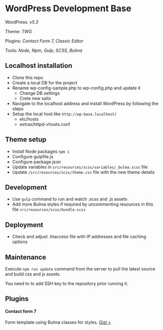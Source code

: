 # WordPress Development Base 

WordPress: *v5.3*

Theme: *TWG*

Plugins: *Contact Form 7, Classic Editor*

Tools: *Node, Npm, Gulp, SCSS, Bulma*

## Localhost installation

- Clone this repo
- Create a local DB for the project
- Rename wp-config-sample.php to wp-config.php and update it
    - Change DB settings
    - Crete new salts
- Navigate to the localhost address and install WordPress by following the steps
- Setup the local host like `http://wp-base.localhost/` 
    - etc/hosts
    - extras/httpd-vhosts.conf

## Theme setup

- Install Node packages `npm i`
- Configure gulpfile.js
- Configure package.json
- Update variables in `src/resources/scss/variables/_bulma.scss` file
- Update `/src/resources/scss/theme.css` file with the new theme details

## Development

- Use `gulp` command to run and watch .scss and .js assets
- Add more Bulma styles if required by uncommenting resources in this file `src/resources/scss/bundle.scss`

## Deployment

- Check and adjust .htaccess file with IP addresses and file caching options

## Maintenance 

Execute `npm run update` command from the server to pull the latest source and build css and js assets.

You need to to add SSH key to the repository prior running it.

## Plugins

#### Contact form 7

Form template using Bulma classes for styles. [Gist >](https://gist.github.com/proochster/155dad5591f8917a78f93391fef5f7ba)
